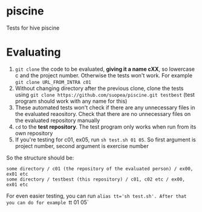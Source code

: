 # piscine

Tests for hive piscine


# Evaluating

1. `git clone` the code to be evaluated, **giving it a name cXX**, so lowercase c and the project number. Otherwise the tests won't work. For example `git clone URL_FROM_INTRA c01`
2. Without changing directory after the previous clone, clone the tests using `git clone https://github.com/suopea/piscine.git testbest` (test program should work with any name for this)
3. These automated tests won't check if there are any unnecessary files in the evaluated reaository. Check that there are no unnecessary files on the evaluated repository manually 
4. `cd` to the **test repository**. The test program only works when run from its own repository
5. If you're testing for c01, ex05, run `sh test.sh 01 05`. So first argument is project number, second argument is exercise number

So the structure should be:

``` 
some directory / c01 (the repository of the evaluated person) / ex00, ex01 etc
some directory / testbest (this repository) / c01, c02 etc / ex00, ex01 etc
```

For even easier testing, you can run `alias tt='sh test.sh'. After that you can do for example `tt 01 05`
